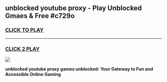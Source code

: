 
## unblocked youtube proxy - Play Unblocked Gmaes & Free #c729o
<h3>
<a href="https://news.freeplayer.one?title=unblocked_youtube_proxy&ref=24F">CLICK TO PLAY</a></h3>
<hr>

<h3>
<a href="https://news.freeplayer.one?title=unblocked_youtube_proxy&ref=24F">CLICK 2 PLAY</a>
  
</h3>

<a href="https://news.freeplayer.one?title=unblocked_youtube_proxy&ref=24F/"><img src="https://clearcache.store/games.png"></a>


**unblocked youtube proxy games unblocked: Your Gateway to Fun and Accessible Online Gaming**
